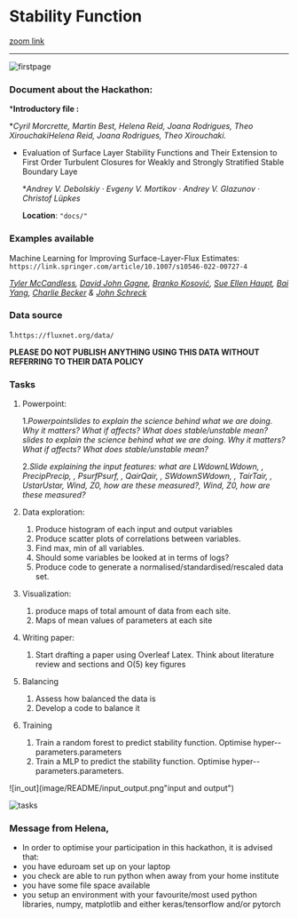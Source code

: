 
# Stability Function

[zoom link]([https://us02web.zoom.us/j/88521701658]())

---

![firstpage](image/README/firstpage.png)

### Document about the Hackathon:

***Introductory file :**

  **Cyril Morcrette, Martin Best, Helena Reid, Joana Rodrigues, Theo XirouchakiHelena Reid, Joana Rodrigues, Theo Xirouchaki.*

* Evaluation of Surface Layer Stability Functions and Their Extension to First Order Turbulent Closures for Weakly and Strongly Stratified Stable Boundary Laye

  **Andrey V. Debolskiy · Evgeny V. Mortikov · Andrey V. Glazunov  · Christof Lüpkes*

  **Location**: `"docs/"`

### Examples available

Machine Learning for Improving Surface-Layer-Flux Estimates: `https://link.springer.com/article/10.1007/s10546-022-00727-4`

*[Tyler McCandless](https://link.springer.com/article/10.1007/s10546-022-00727-4#auth-Tyler-McCandless-Aff1), [David John Gagne](https://link.springer.com/article/10.1007/s10546-022-00727-4#auth-David_John-Gagne-Aff2), [Branko Kosović](https://link.springer.com/article/10.1007/s10546-022-00727-4#auth-Branko-Kosovi_-Aff2), [Sue Ellen Haupt](https://link.springer.com/article/10.1007/s10546-022-00727-4#auth-Sue_Ellen-Haupt-Aff2), [Bai Yang](https://link.springer.com/article/10.1007/s10546-022-00727-4#auth-Bai-Yang-Aff3-Aff4), [Charlie Becker](https://link.springer.com/article/10.1007/s10546-022-00727-4#auth-Charlie-Becker-Aff2) & [John Schreck](https://link.springer.com/article/10.1007/s10546-022-00727-4#auth-John-Schreck-Aff2)*

### Data source

1.`https://fluxnet.org/data/`

**PLEASE DO NOT PUBLISH ANYTHING USING THIS DATA WITHOUT REFERRING TO THEIR DATA POLICY**

### Tasks

1. Powerpoint:

   1.*Powerpointslides to explain the science behind what we are doing. Why it matters? What if affects? What does stable/unstable mean?slides to explain the science behind what we are doing. Why it matters? What if affects? What does stable/unstable mean?*

   2.*Slide explaining the input features: what are LWdownLWdown, , PrecipPrecip, , PsurfPsurf, , QairQair, , SWdownSWdown, , TairTair, , UstarUstar, Wind, Z0, how are these measured?, Wind, Z0, how are these measured?*
2. Data exploration:

   1. Produce histogram of each input and output variables
   2. Produce scatter plots of correlations between variables.
   3. Find max, min of all variables.
   4. Should some variables be looked at in terms of logs?
   5. Produce code to generate a normalised/standardised/rescaled data set.
3. Visualization:

   1. produce maps of total amount of data from each site.
   2. Maps of mean values of parameters at each site
4. Writing paper:

   1. Start drafting a paper using Overleaf Latex. Think about literature review and sections and O(5) key figures
5. Balancing

   1. Assess how balanced the data is
   2. Develop a code to balance it
6. Training

   1. Train a random forest to predict stability function. Optimise hyper--parameters.parameters
   2. Train a MLP to predict the stability function. Optimise hyper--parameters.parameters.

![in_out](image/README/input_output.png"input and output")

![tasks](image/README/tasks.png)

### Message from Helena,

* In order to optimise your participation in this hackathon, it is advised that:
* you have eduroam set up on your laptop
* you check are able to run python when away from your home institute
* you have some file space available
* you setup an environment with your favourite/most used python libraries, numpy, matplotlib and either keras/tensorflow and/or pytorch
